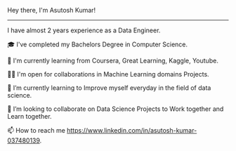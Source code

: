 Hey there, I'm Asutosh Kumar!
______________________________________
   I have almost 2 years experience as a Data Engineer.

🎓 I've completed my Bachelors Degree in Computer Science.

🌱 I'm currently learning from Coursera, Great Learning, Kaggle, Youtube.

🤝🏻 I'm open for collaborations in Machine Learning domains Projects.

🌱 I’m currently learning to Improve myself everyday in the field of data science.

💞️ I’m looking to collaborate on Data Science Projects to Work together and Learn together.

📫 How to reach me https://www.linkedin.com/in/asutosh-kumar-037480139.

<!---
Ashu674/Ashu674 is a ✨ special ✨ repository because its `README.md` (this file) appears on your GitHub profile.
You can click the Preview link to take a look at your changes.
--->
